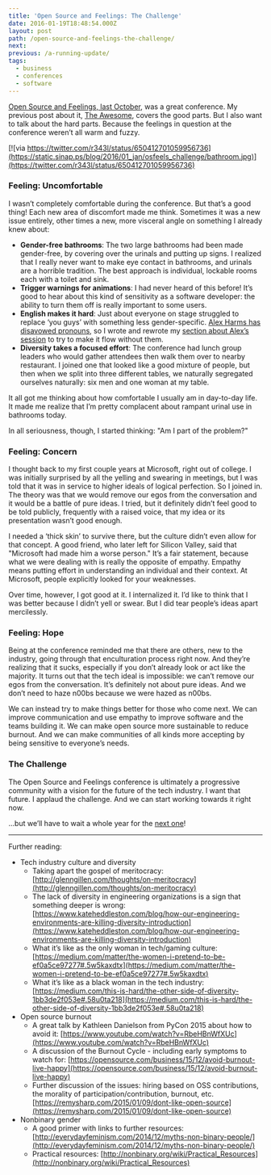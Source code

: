 ```yaml
---
title: 'Open Source and Feelings: The Challenge'
date: 2016-01-19T18:48:54.000Z
layout: post
path: /open-source-and-feelings-the-challenge/
next:
previous: /a-running-update/
tags:
  - business
  - conferences
  - software
---
```


[Open Source and Feelings, last October](http://osfeels.com/), was a great conference. My previous post about it, [The Awesome](https://blog.scottnonnenberg.com/open-source-and-feelings-the-awesome/), covers the good parts. But I also want to talk about the hard parts. Because the feelings in question at the conference weren’t all warm and fuzzy.

[![via https://twitter.com/r343l/status/650412701059956736](https://static.sinap.ps/blog/2016/01_jan/osfeels_challenge/bathroom.jpg)](https://twitter.com/r343l/status/650412701059956736)

<div class='fold'></div>

### Feeling: Uncomfortable

I wasn’t completely comfortable during the conference. But that’s a good thing! Each new area of discomfort made me think. Sometimes it was a new issue entirely, other times a new, more visceral angle on something I already knew about:

* **Gender-free bathrooms**: The two large bathrooms had been made gender-free, by covering over the urinals and putting up signs. I realized that I really never want to make eye contact in bathrooms, and urinals are a horrible tradition. The best approach is individual, lockable rooms each with a toilet and sink.
* **Trigger warnings for animations**: I had never heard of this before! It’s good to hear about this kind of sensitivity as a software developer: the ability to turn them off is really important to some users.
* **English makes it hard**: Just about everyone on stage struggled to replace ‘you guys’ with something less gender-specific. [Alex Harms has disavowed pronouns](https://twitter.com/onealexharms/status/258334483437199360), so I wrote and rewrote my [section about Alex’s session](https://blog.scottnonnenberg.com/open-source-and-feelings-the-awesome/) to try to make it flow without them.
* **Diversity takes a focused effort**: The conference had lunch group leaders who would gather attendees then walk them over to nearby restaurant. I joined one that looked like a good mixture of people, but then when we split into three different tables, we naturally segregated ourselves naturally: six men and one woman at my table.

It all got me thinking about how comfortable I usually am in day-to-day life. It made me realize that I’m pretty complacent about rampant urinal use in bathrooms today.

In all seriousness, though, I started thinking: "Am I part of the problem?"

### Feeling: Concern

I thought back to my first couple years at Microsoft, right out of college. I was initially surprised by all the yelling and swearing in meetings, but I was told that it was in service to higher ideals of logical perfection. So I joined in. The theory was that we would remove our egos from the conversation and it would be a battle of pure ideas. I tried, but it definitely didn’t feel good to be told publicly, frequently with a raised voice, that my idea or its presentation wasn’t good enough.

I needed a ‘thick skin’ to survive there, but the culture didn’t even allow for that concept. A good friend, who later left for Silicon Valley, said that "Microsoft had made him a worse person." It’s a fair statement, because what we were dealing with is really the opposite of empathy. Empathy means putting effort in understanding an individual and their context. At Microsoft, people explicitly looked for your weaknesses.

Over time, however, I got good at it. I internalized it. I’d like to think that I was better because I didn’t yell or swear. But I did tear people’s ideas apart mercilessly.

### Feeling: Hope

Being at the conference reminded me that there are others, new to the industry, going through that enculturation process right now. And they’re realizing that it sucks, especially if you don’t already look or act like the majority. It turns out that the tech ideal is impossible: we can’t remove our egos from the conversation. It’s definitely not about pure ideas. And we don’t need to haze n00bs because we were hazed as n00bs.

We can instead try to make things better for those who come next. We can improve communication and use empathy to improve software and the teams building it. We can make open source more sustainable to reduce burnout. And we can make communities of all kinds more accepting by being sensitive to everyone’s needs.

### The Challenge

The Open Source and Feelings conference is ultimately a progressive community with a vision for the future of the tech industry. I want that future. I applaud the challenge. And we can start working towards it right now.

...but we’ll have to wait a whole year for the [next one](https://twitter.com/OSFeels)!

---

Further reading:

* Tech industry culture and diversity
    * Taking apart the gospel of meritocracy: [http://glenngillen.com/thoughts/on-meritocracy](http://glenngillen.com/thoughts/on-meritocracy)
    * The lack of diversity in engineering organizations is a sign that something deeper is wrong: [https://www.kateheddleston.com/blog/how-our-engineering-environments-are-killing-diversity-introduction](https://www.kateheddleston.com/blog/how-our-engineering-environments-are-killing-diversity-introduction)
    * What it’s like as the only woman in tech/gaming culture: [https://medium.com/matter/the-women-i-pretend-to-be-ef0a5ce97277#.5w5kaxdtx](https://medium.com/matter/the-women-i-pretend-to-be-ef0a5ce97277#.5w5kaxdtx)
    * What it’s like as a black woman in the tech industry: [https://medium.com/this-is-hard/the-other-side-of-diversity-1bb3de2f053e#.58u0ta218](https://medium.com/this-is-hard/the-other-side-of-diversity-1bb3de2f053e#.58u0ta218)
* Open source burnout
    * A great talk by Kathleen Danielson from PyCon 2015 about how to avoid it: [https://www.youtube.com/watch?v=RbeHBnWfXUc](https://www.youtube.com/watch?v=RbeHBnWfXUc)
    * A discussion of the Burnout Cycle - including early symptoms to watch for: [https://opensource.com/business/15/12/avoid-burnout-live-happy](https://opensource.com/business/15/12/avoid-burnout-live-happy)
    * Further discussion of the issues: hiring based on OSS contributions, the morality of participation/contribution, burnout, etc. [https://remysharp.com/2015/01/09/dont-like-open-source](https://remysharp.com/2015/01/09/dont-like-open-source)
* Nonbinary gender
    * A good primer with links to further resources: [http://everydayfeminism.com/2014/12/myths-non-binary-people/](http://everydayfeminism.com/2014/12/myths-non-binary-people/)
    * Practical resources: [http://nonbinary.org/wiki/Practical_Resources](http://nonbinary.org/wiki/Practical_Resources)
